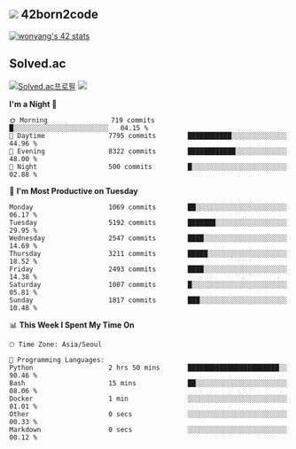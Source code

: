 
## <img src="https://img.shields.io/badge/-000000?style=flat&logo=42&logoColor=white"> 42born2code
<!--[![wonyang's 42 stats](https://badge42.vercel.app/api/v2/cl5nhe5b6007809kydha7ht42/stats?cursusId=21&coalitionId=88)](https://profile.intra.42.fr/users/wonyang)-->

[![wonyang's 42 stats](https://badge.mediaplus.ma/starryblue/wonyang?1337Badge=off&UM6P=off)](https://github.com/oakoudad/badge42)

## Solved.ac
[![Solved.ac프로필](http://mazassumnida.wtf/api/v2/generate_badge?boj=bennyws)](https://solved.ac/bennyws)
<a href="https://solved.ac/bennyws"><img src="http://mazandi.herokuapp.com/api?handle=bennyws&theme=cold"/></a>

<!--START_SECTION:waka-->
**I'm a Night 🦉** 

```text
🌞 Morning                719 commits         █░░░░░░░░░░░░░░░░░░░░░░░░   04.15 % 
🌆 Daytime                7795 commits        ███████████░░░░░░░░░░░░░░   44.96 % 
🌃 Evening                8322 commits        ████████████░░░░░░░░░░░░░   48.00 % 
🌙 Night                  500 commits         █░░░░░░░░░░░░░░░░░░░░░░░░   02.88 % 
```
📅 **I'm Most Productive on Tuesday** 

```text
Monday                   1069 commits        ██░░░░░░░░░░░░░░░░░░░░░░░   06.17 % 
Tuesday                  5192 commits        ███████░░░░░░░░░░░░░░░░░░   29.95 % 
Wednesday                2547 commits        ████░░░░░░░░░░░░░░░░░░░░░   14.69 % 
Thursday                 3211 commits        █████░░░░░░░░░░░░░░░░░░░░   18.52 % 
Friday                   2493 commits        ████░░░░░░░░░░░░░░░░░░░░░   14.38 % 
Saturday                 1007 commits        █░░░░░░░░░░░░░░░░░░░░░░░░   05.81 % 
Sunday                   1817 commits        ███░░░░░░░░░░░░░░░░░░░░░░   10.48 % 
```


📊 **This Week I Spent My Time On** 

```text
🕑︎ Time Zone: Asia/Seoul

💬 Programming Languages: 
Python                   2 hrs 50 mins       ███████████████████████░░   90.46 % 
Bash                     15 mins             ██░░░░░░░░░░░░░░░░░░░░░░░   08.06 % 
Docker                   1 min               ░░░░░░░░░░░░░░░░░░░░░░░░░   01.01 % 
Other                    0 secs              ░░░░░░░░░░░░░░░░░░░░░░░░░   00.33 % 
Markdown                 0 secs              ░░░░░░░░░░░░░░░░░░░░░░░░░   00.12 % 
```


<!--END_SECTION:waka-->
